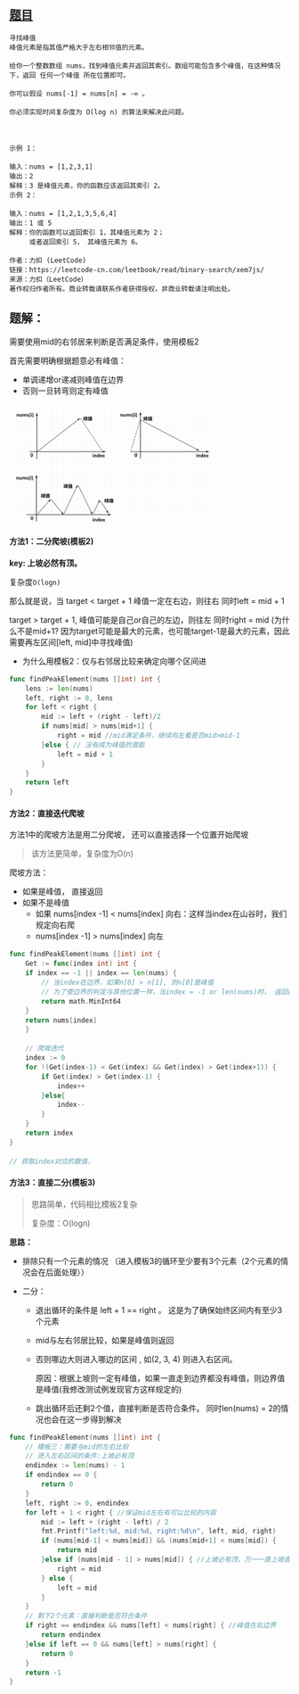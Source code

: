 ## [题目](https://leetcode-cn.com/problems/find-peak-element/)

```
寻找峰值
峰值元素是指其值严格大于左右相邻值的元素。

给你一个整数数组 nums，找到峰值元素并返回其索引。数组可能包含多个峰值，在这种情况下，返回 任何一个峰值 所在位置即可。

你可以假设 nums[-1] = nums[n] = -∞ 。

你必须实现时间复杂度为 O(log n) 的算法来解决此问题。

 

示例 1：

输入：nums = [1,2,3,1]
输出：2
解释：3 是峰值元素，你的函数应该返回其索引 2。
示例 2：

输入：nums = [1,2,1,3,5,6,4]
输出：1 或 5 
解释：你的函数可以返回索引 1，其峰值元素为 2；
     或者返回索引 5， 其峰值元素为 6。

作者：力扣 (LeetCode)
链接：https://leetcode-cn.com/leetbook/read/binary-search/xem7js/
来源：力扣（LeetCode）
著作权归作者所有。商业转载请联系作者获得授权，非商业转载请注明出处。
```



## 题解：

需要使用mid的右邻居来判断是否满足条件，使用模板2

首先需要明确根据题意必有峰值：

- 单调递增or递减则峰值在边界
- 否则一旦转弯则定有峰值

<img src="pic/%5Bclass%5D%E5%AF%BB%E6%89%BE%E5%B3%B0%E5%80%BC.assets/image-20220317092205206.png" alt="image-20220317092205206" style="zoom: 50%;" />



#### 方法1：二分爬坡(模板2)

**key: 上坡必然有顶。**

复杂度`O(logn)`

那么就是说，当 target < target + 1 峰值一定在右边，则往右 同时left = mid + 1

target > target + 1, 峰值可能是自己or自己的左边，则往左 同时right = mid  (为什么不是mid+1? 因为target可能是最大的元素，也可能target-1是最大的元素，因此需要再左区间[left, mid]中寻找峰值)

- 为什么用模板2：仅与右邻居比较来确定向哪个区间进

```go
func findPeakElement(nums []int) int {
    lens := len(nums)
    left, right := 0, lens 
    for left < right {
        mid := left + (right - left)/2
        if nums[mid] > nums[mid+1] {
            right = mid //mid满足条件，继续向左看是否mid>mid-1
        }else { // 没有成为峰值的潜能
            left = mid + 1
        }
    }
    return left
}
```



#### 方法2：直接迭代爬坡

方法1中的爬坡方法是用二分爬坡， 还可以直接选择一个位置开始爬坡

> 该方法更简单，复杂度为O(n)

爬坡方法：

- 如果是峰值， 直接返回
- 如果不是峰值
   - 如果 nums[index -1] < nums[index] 向右：这样当index在山谷时，我们规定向右爬
   - nums[index -1] > nums[index]  向左

```go
func findPeakElement(nums []int) int {
    Get := func(index int) int {
    if index == -1 || index == len(nums) { 
        // 当index在边界，如果n[0] > n[1], 则n[0]是峰值
        // 为了使边界的判定与其他位置一样，当index = -1 or len(nums)时， 返回最小值，使边界值任何时候都大于最小值
        return math.MinInt64
    }
    return nums[index]
    }

    // 爬坡迭代
    index := 0
    for !(Get(index-1) < Get(index) && Get(index) > Get(index+1)) { 
        if Get(index) > Get(index-1) {
            index++
        }else{
            index--
        }
    }
    return index
}

// 获取index对应的数值，

```







#### 方法3：直接二分(模板3)

> 思路简单，代码相比模板2复杂 
>
> 复杂度：O(logn) 

**思路：**

- 排除只有一个元素的情况 （进入模板3的循环至少要有3个元素（2个元素的情况会在后面处理））

- 二分：

   - 退出循环的条件是 left + 1 == right 。 这是为了确保始终区间内有至少3个元素

   - mid与左右邻居比较，如果是峰值则返回

   - 否则哪边大则进入哪边的区间 , 如(2, 3, 4) 则进入右区间。 

      原因：根据上坡则一定有峰值，如果一直走到边界都没有峰值，则边界值是峰值(我修改测试例发现官方这样规定的)

   - 跳出循环后还剩2个值，直接判断是否符合条件。 同时len(nums) = 2的情况也会在这一步得到解决

```go
func findPeakElement(nums []int) int {
    // 模板三：需要与mid的左右比较
    // 进入左右区间的条件:上坡必有顶
    endindex := len(nums) - 1
    if endindex == 0 {
        return 0
    }
    left, right := 0, endindex
    for left + 1 < right { //保证mid左右有可以比较的内容
        mid := left + (right - left) / 2
        fmt.Printf("left:%d, mid:%d, right:%d\n", left, mid, right)
        if (nums[mid-1] < nums[mid]) && (nums[mid+1] < nums[mid]) {
            return mid
        }else if (nums[mid - 1] > nums[mid]) { //上坡必有顶，万一一直上坡直到边界呢？边界就是峰值
            right = mid
        } else {
            left = mid
        }
    }
    // 剩下2个元素：直接判断是否符合条件
    if right == endindex && nums[left] < nums[right] { //峰值在右边界
        return endindex
    }else if left == 0 && nums[left] > nums[right] {
        return 0
    }
    return -1
}
```



























